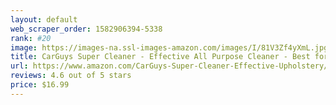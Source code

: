 ```yaml
---
layout: default 
﻿web_scraper_order: 1582906394-5338
rank: #20
image: https://images-na.ssl-images-amazon.com/images/I/81V3Zf4yXmL.jpg
title: CarGuys Super Cleaner - Effective All Purpose Cleaner - Best for Leather Vinyl Carpet…
url: https://www.amazon.com/CarGuys-Super-Cleaner-Effective-Upholstery/dp/B071XB18BF/ref=zg_mw_automotive_20?_encoding=UTF8&psc=1&refRID=XNZNW5DZK47AV25RF7A7
reviews: 4.6 out of 5 stars
price: $16.99 
---
```

